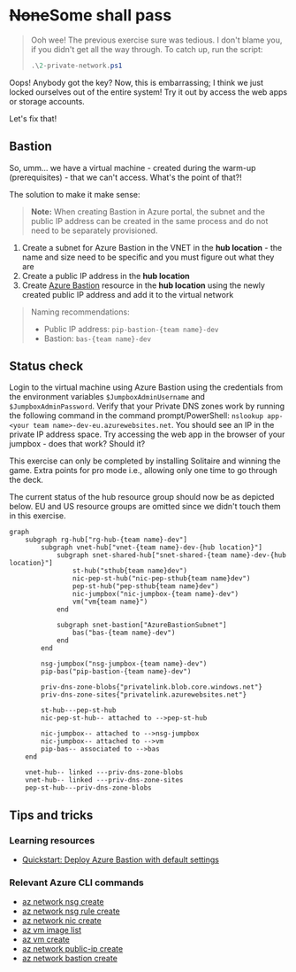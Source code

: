 <!-- markdownlint-disable MD033 -->
# <strike>None</strike>Some shall pass
<!-- markdownlint-enable MD033 -->

> Ooh wee! The previous exercise sure was tedious. I don't blame you, if you didn't get all the way through. To catch up, run the script:
>
> ```ps1
> .\2-private-network.ps1
> ```

Oops! Anybody got the key? Now, this is embarrassing; I think we just locked ourselves out of the entire system! Try it out by access the web apps or storage accounts.

Let's fix that!

## Bastion

So, umm... we have a virtual machine - created during the warm-up (prerequisites) - that we can't access. What's the point of that?!

The solution to make it make sense:

> **Note:** When creating Bastion in Azure portal, the subnet and the public IP address can be created in the same process and do not need to be separately provisioned.

1. Create a subnet for Azure Bastion in the VNET in the **hub location** - the name and size need to be specific and you must figure out what they are
1. Create a public IP address in the **hub location**
1. Create [Azure Bastion](https://learn.microsoft.com/azure/bastion/bastion-overview) resource in the **hub location** using the newly created public IP address and add it to the virtual network

> Naming recommendations:
>
> * Public IP address: `pip-bastion-{team name}-dev`
> * Bastion: `bas-{team name}-dev`

## Status check

Login to the virtual machine using Azure Bastion using the credentials from the environment variables `$JumpboxAdminUsername` and `$JumpboxAdminPassword`. Verify that your Private DNS zones work by running the following command in the command prompt/PowerShell: `nslookup app-<your team name>-dev-eu.azurewebsites.net`. You should see an IP in the private IP address space. Try accessing the web app in the browser of your jumpbox - does that work? Should it?

This exercise can only be completed by installing Solitaire and winning the game. Extra points for pro mode i.e., allowing only one time to go through the deck.

The current status of the hub resource group should now be as depicted below. EU and US resource groups are omitted since we didn't touch them in this exercise.

```mermaid
graph
    subgraph rg-hub["rg-hub-{team name}-dev"]
        subgraph vnet-hub["vnet-{team name}-dev-{hub location}"]
            subgraph snet-shared-hub["snet-shared-{team name}-dev-{hub location}"]
                st-hub("sthub{team name}dev")
                nic-pep-st-hub("nic-pep-sthub{team name}dev")
                pep-st-hub("pep-sthub{team name}dev")
                nic-jumpbox("nic-jumpbox-{team name}-dev")
                vm("vm{team name}")
            end

            subgraph snet-bastion["AzureBastionSubnet"]
                bas("bas-{team name}-dev")
            end
        end

        nsg-jumpbox("nsg-jumpbox-{team name}-dev")
        pip-bas("pip-bastion-{team name}-dev")

        priv-dns-zone-blobs{"privatelink.blob.core.windows.net"}
        priv-dns-zone-sites{"privatelink.azurewebsites.net"}

        st-hub---pep-st-hub
        nic-pep-st-hub-- attached to -->pep-st-hub

        nic-jumpbox-- attached to -->nsg-jumpbox
        nic-jumpbox-- attached to -->vm
        pip-bas-- associated to -->bas
    end

    vnet-hub-- linked ---priv-dns-zone-blobs
    vnet-hub-- linked ---priv-dns-zone-sites
    pep-st-hub---priv-dns-zone-blobs
```

## Tips and tricks

### Learning resources

* [Quickstart: Deploy Azure Bastion with default settings](https://learn.microsoft.com/azure/bastion/quickstart-host-portal)

### Relevant Azure CLI commands

* [az network nsg create](https://learn.microsoft.com/cli/azure/network/nsg?view=azure-cli-latest#az-network-nsg-create())
* [az network nsg rule create](https://learn.microsoft.com/cli/azure/network/nsg/rule?view=azure-cli-latest#az-network-nsg-rule-create())
* [az network nic create](https://learn.microsoft.com/cli/azure/network/nic?view=azure-cli-latest#az-network-nic-create())
* [az vm image list](https://learn.microsoft.com/cli/azure/vm/image?view=azure-cli-latest#az-vm-image-list())
* [az vm create](https://learn.microsoft.com/cli/azure/vm?view=azure-cli-latest#az-vm-create())
* [az network public-ip create](https://learn.microsoft.com/cli/azure/network/public-ip?view=azure-cli-latest#az-network-public-ip-create())
* [az network bastion create](https://learn.microsoft.com/cli/azure/network/bastion?view=azure-cli-latest#az-network-bastion-create())
